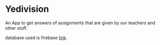 # Yedivision
An App to  get answers of assignments that are given by our teachers and other stuff. 

database used is firebase
[link](https://yedivision.xyz/assignments).

